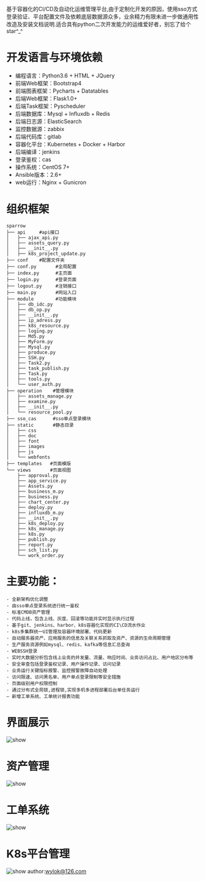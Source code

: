 基于容器化的CI/CD及自动化运维管理平台,由于定制化开发的原因，使用sso方式登录验证、平台配置文件及依赖底层数据源众多，业余精力有限未进一步做通用性改造及安装文档说明.适合具有python二次开发能力的运维爱好者，别忘了给个star^_^
# 开发语言与环境依赖 #
  - 编程语言：Python3.6 + HTML + JQuery
  - 前端Web框架：Bootstrap4
  - 前端图表框架：Pycharts + Datatables
  - 后端Web框架：Flask1.0+
  - 后端Task框架：Pyscheduler
  - 后端数据库：Mysql + Influxdb + Redis
  - 后端日志源：ElasticSearch
  - 监控数据源：zabbix
  - 后端代码库：gitlab
  - 容器化平台：Kubernetes + Docker + Harbor
  - 后端编译：jenkins
  - 登录鉴权：cas
  - 操作系统：CentOS 7+
  - Ansible版本：2.6+
  - web运行：Nginx + Gunicron
# 组织框架 #
    sparrow
    ├── api     #api接口
    │   ├── ajax_api.py
    │   ├── assets_query.py
    │   ├── __init__.py
    │   ├── k8s_project_update.py
    ├── conf    #配置文件夹
    ├── conf.py       #全局配置
    ├── index.py      #主页面
    ├── login.py      #登录页面
    ├── logout.py     #注销接口
    ├── main.py       #网站入口
    ├── module        #功能模块
    │   ├── db_idc.py
    │   ├── db_op.py
    │   ├── __init__.py
    │   ├── ip_adress.py
    │   ├── k8s_resource.py
    │   ├── loging.py
    │   ├── Md5.py
    │   ├── MyForm.py
    │   ├── Mysql.py
    │   ├── produce.py
    │   ├── SSH.py
    │   ├── Task2.py
    │   ├── task_publish.py
    │   ├── Task.py
    │   ├── tools.py
    │   └── user_auth.py
    ├── operation    #管理模块
    │   ├── assets_manage.py
    │   ├── examine.py
    │   ├── __init__.py
    │   └── resource_pool.py
    ├── sso_cas      #sso单点登录模块
    ├── static       #静态目录
    │   ├── css
    │   ├── doc
    │   ├── font
    │   ├── images
    │   ├── js
    │   └── webfonts
    ├── templates   #页面模版
    └── views       #页面视图
        ├── approval.py
        ├── app_service.py
        ├── Assets.py
        ├── business_m.py
        ├── business.py
        ├── chart_center.py
        ├── deploy.py
        ├── influxdb_m.py
        ├── __init__.py
        ├── k8s_deploy.py
        ├── k8s_manage.py
        ├── k8s.py
        ├── publish.py
        ├── report.py
        ├── sch_list.py
        └── work_order.py
# 主要功能： #
    - 全新架构优化调整
    - 由sso单点登录系统进行统一鉴权
    - 标准CMDB资产管理
    - 代码上线，包含上线、灰度、回滚等功能并实时显示执行过程 
    - 基于git、jenkins、harbor、k8s容器化实现的CI\CD流水作业 
    - k8s多集群统一UI管理及容器环境部署、代码更新
    - 自动服务器资产、应用服务的信息及关联关系抓取及资产、资源的生命周期管理
    - 生产服务资源例如mysql、redis、kafka等信息汇总查询
    - WEBSSH登录
    - 实时大数据分析包含线上业务的并发量、流量、响应时间、业务访问占比、用户地区分布等
    - 安全审查包括登录鉴权记录、用户操作记录、访问记录
    - 业务运行关键指标报警、监控报警故障自动处理
    - 访问限速、访问黑名单、用户单点登录限制等安全措施
    - 页面级别用户权限控制
    - 通过分布式全局锁,进程锁,实现多机多进程部署后台单任务运行
    — 新增工单系统、工单统计报表功能    
# 界面展示
![show](https://github.com/wylok/opsweb/blob/master/static/images/01.jpg)
# 资产管理
![show](https://github.com/wylok/opsweb/blob/master/static/images/02.jpg)
# 工单系统
![show](https://github.com/wylok/opsweb/blob/master/static/images/04.jpg)
# K8s平台管理
![show](https://github.com/wylok/opsweb/blob/master/static/images/03.jpg)
author:wylok@126.com
